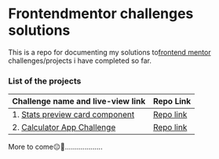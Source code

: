 # Frontendmentor challenges solutions
This is a repo for documenting my solutions to[frontend mentor](https://www.frontendmentor.io/) challenges/projects i have completed so far.


### List of the projects

|Challenge name and live-view link| Repo Link|
|---------------------------------|----------|
|1. [Stats preview card component](https://ecstatic-brattain-51bbc4.netlify.app/)|[Repo link](https://github.com/yaya-usman/frontend-mentor-projects/tree/main/stats-preview-component-card)|
|2. [Calculator App Challenge](https://calculator-app-opal.vercel.app/)|[Repo link](https://github.com/yaya-usman/frontend-mentor-projects/tree/main/calculator-app)|



More to come😐🙂...................